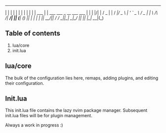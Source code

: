 
 _    _        _                               _ 
| |  | |      | |                             | |
| |  | |  ___ | |  ___  ___   _ __ ___    ___ | |
| |/\| | / _ \| | / __|/ _ \ | '_ ` _ \  / _ \| |
\  /\  /|  __/| || (__| (_) || | | | | ||  __/|_|
 \/  \/  \___||_| \___|\___/ |_| |_| |_| \___|(_)
                                                 
                                                 
## Table of contents
1. lua/core
2. init.lua 

## lua/core
The bulk of the configuration lies here, remaps, adding plugins, and editing their configuration.

## Init.lua
This init.lua file contains the lazy nvim package manager. Subsequent init.lua files will be for plugin management. 


Always a work in progress :)

